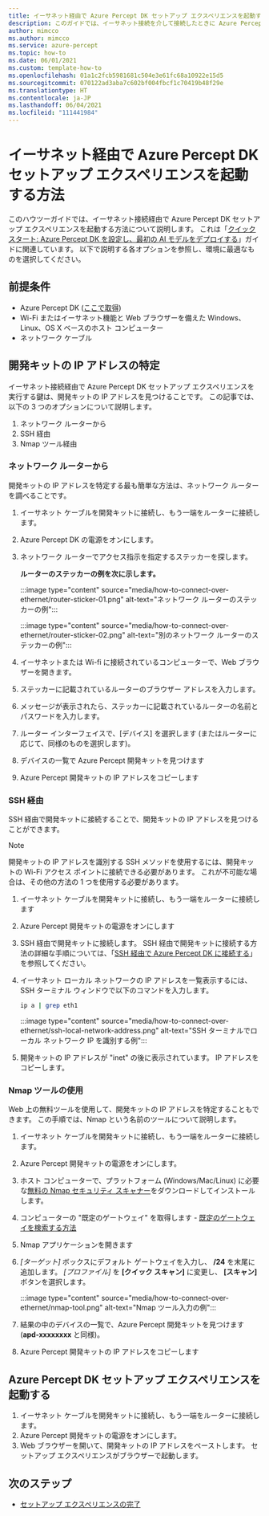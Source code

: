 ```yaml
---
title: イーサネット経由で Azure Percept DK セットアップ エクスペリエンスを起動する方法
description: このガイドでは、イーサネット接続を介して接続したときに Azure Percept DK セットアップ エクスペリエンスに接続する方法について説明します。
author: mimcco
ms.author: mimcco
ms.service: azure-percept
ms.topic: how-to
ms.date: 06/01/2021
ms.custom: template-how-to
ms.openlocfilehash: 01a1c2fcb5981681c504e3e61fc68a10922e15d5
ms.sourcegitcommit: 070122ad3aba7c602bf004fbcf1c70419b48f29e
ms.translationtype: HT
ms.contentlocale: ja-JP
ms.lasthandoff: 06/04/2021
ms.locfileid: "111441984"
---
```

# <a name="how-to-launch-the-azure-percept-dk-setup-experience-over-ethernet"></a>イーサネット経由で Azure Percept DK セットアップ エクスペリエンスを起動する方法

このハウツーガイドでは、イーサネット接続経由で Azure Percept DK セットアップ エクスペリエンスを起動する方法について説明します。 これは「[クイック スタート: Azure Percept DK を設定し、最初の AI モデルをデプロイする](./quickstart-percept-dk-set-up.md)」ガイドに関連しています。 以下で説明する各オプションを参照し、環境に最適なものを選択してください。

## <a name="prerequisites"></a>前提条件

- Azure Percept DK ([ここで取得](https://go.microsoft.com/fwlink/?linkid=2155270))
- Wi-Fi またはイーサネット機能と Web ブラウザーを備えた Windows、Linux、OS X ベースのホスト コンピューター
- ネットワーク ケーブル

## <a name="identify-your-dev-kits-ip-address"></a>開発キットの IP アドレスの特定

イーサネット接続経由で Azure Percept DK セットアップ エクスペリエンスを実行する鍵は、開発キットの IP アドレスを見つけることです。 この記事では、以下の 3 つのオプションについて説明します。
1. ネットワーク ルーターから
1. SSH 経由
1. Nmap ツール経由

### <a name="from-your-network-router"></a>ネットワーク ルーターから
開発キットの IP アドレスを特定する最も簡単な方法は、ネットワーク ルーターを調べることです。
1. イーサネット ケーブルを開発キットに接続し、もう一端をルーターに接続します。
1. Azure Percept DK の電源をオンにします。
1. ネットワーク ルーターでアクセス指示を指定するステッカーを探します。

    **ルーターのステッカーの例を次に示します。**

    :::image type="content" source="media/how-to-connect-over-ethernet/router-sticker-01.png" alt-text="ネットワーク ルーターのステッカーの例":::

    :::image type="content" source="media/how-to-connect-over-ethernet/router-sticker-02.png" alt-text="別のネットワーク ルーターのステッカーの例":::

1. イーサネットまたは Wi-fi に接続されているコンピューターで、Web ブラウザーを開きます。
1. ステッカーに記載されているルーターのブラウザー アドレスを入力します。
1. メッセージが表示されたら、ステッカーに記載されているルーターの名前とパスワードを入力します。
1. ルーター インターフェイスで、[デバイス] を選択します (またはルーターに応じて、同様のものを選択します)。
1. デバイスの一覧で Azure Percept 開発キットを見つけます
1. Azure Percept 開発キットの IP アドレスをコピーします

### <a name="via-ssh"></a>SSH 経由
SSH 経由で開発キットに接続することで、開発キットの IP アドレスを見つけることができます。

> [!NOTE]
> 開発キットの IP アドレスを識別する SSH メソッドを使用するには、開発キットの Wi-Fi アクセス ポイントに接続できる必要があります。 これが不可能な場合は、その他の方法の 1 つを使用する必要があります。

1. イーサネット ケーブルを開発キットに接続し、もう一端をルーターに接続します
1. Azure Percept 開発キットの電源をオンにします
1. SSH 経由で開発キットに接続します。 SSH 経由で開発キットに接続する方法の詳細な手順については、「[SSH 経由で Azure Percept DK に接続する](./how-to-ssh-into-percept-dk.md)」を参照してください。
1. イーサネット ローカル ネットワークの IP アドレスを一覧表示するには、SSH ターミナル ウィンドウで以下のコマンドを入力します。

    ```bash
    ip a | grep eth1
    ```

    :::image type="content" source="media/how-to-connect-over-ethernet/ssh-local-network-address.png" alt-text="SSH ターミナルでローカル ネットワーク IP を識別する例":::


1. 開発キットの IP アドレスが "inet" の後に表示されています。 IP アドレスをコピーします。

### <a name="using-the-nmap-tool"></a>Nmap ツールの使用
Web 上の無料ツールを使用して、開発キットの IP アドレスを特定することもできます。 この手順では、Nmap という名前のツールについて説明します。
1. イーサネット ケーブルを開発キットに接続し、もう一端をルーターに接続します。
1. Azure Percept 開発キットの電源をオンにします。
1. ホスト コンピューターで、プラットフォーム (Windows/Mac/Linux) に必要な[無料の Nmap セキュリティ スキャナー](https://nmap.org/download.html)をダウンロードしてインストールします。
1. コンピューターの "既定のゲートウェイ" を取得します - [既定のゲートウェイを検索する方法](https://www.noip.com/support/knowledgebase/finding-your-default-gateway/)
1. Nmap アプリケーションを開きます 
1. *[ターゲット]* ボックスにデフォルト ゲートウェイを入力し、 **/24** を末尾に追加します。 *[プロファイル]* を **[クイック スキャン]** に変更し、 **[スキャン]** ボタンを選択します。
    
    :::image type="content" source="media/how-to-connect-over-ethernet/nmap-tool.png" alt-text="Nmap ツール入力の例":::
 
1. 結果の中のデバイスの一覧で、Azure Percept 開発キットを見つけます (**apd-xxxxxxxx** と同様)。
1. Azure Percept 開発キットの IP アドレスをコピーします 

## <a name="launch-the-azure-percept-dk-setup-experience"></a>Azure Percept DK セットアップ エクスペリエンスを起動する
1. イーサネット ケーブルを開発キットに接続し、もう一端をルーターに接続します。
1. Azure Percept 開発キットの電源をオンにします。
1. Web ブラウザーを開いて、開発キットの IP アドレスをペーストします。 セットアップ エクスペリエンスがブラウザーで起動します。

## <a name="next-steps"></a>次のステップ
- [セットアップ エクスペリエンスの完了](./quickstart-percept-dk-set-up.md)